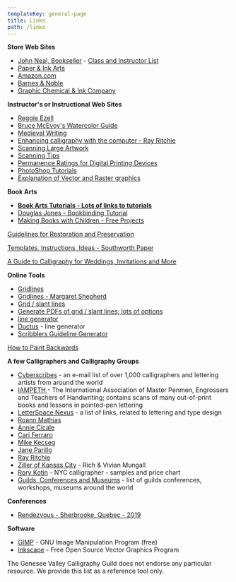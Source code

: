```yaml
---
templateKey: general-page
title: Links
path: /links
---
```

**Store Web Sites**

* [John Neal, Bookseller](https://www.johnnealbooks.com/jnb/) - [Class and Instructor List](https://www.johnnealbooks.com/prod_detail_list/instructor-book-supply-lists)
* [Paper & Ink Arts](https://www.paperinkarts.com/)
* [Amazon.com](https://www.amazon.com/)
* [Barnes & Noble](https://www.barnesandnoble.com/)
* [Graphic Chemical & Ink Company](https://www.graphicchemical.com/Default.asp)

**Instructor's or Instructional Web Sites**

* [Reggie Ezell](http://www.reggieezell.com/)
* [Bruce McEvoy's Watercolor Guide](http://www.handprint.com/HP/WCL/water.html)
* [Medieval Writing](http://medievalwriting.50megs.com/writing.htm)
* [Enhancing calligraphy with the computer - Ray Ritchie](http://www.rritchie.com/pages/step1.html)
* [Scanning Large Artwork](http://www.wetcanvas.com/ArtSchool/StudioTips/ScanBigImages/)
* [Scanning Tips](https://www.scantips.com/)
* [Permanence Ratings for Digital Printing Devices](http://www.wilhelm-research.com/)
* [PhotoShop Tutorials](http://www.myjanee.com/tutorials.htm)
* [Explanation of Vector and Raster graphics](http://www.myjanee.com/tuts/shapes6/shapes6.htm)

**Book Arts**

* [**Book Arts Tutorials - Lots of links to tutorials**](http://www.philobiblon.com/tutorials.shtml)
* [Douglas Jones - Bookbinding Tutorial](http://homepage.divms.uiowa.edu/~jones/making/book/index.shtml)
* [Making Books with Children - Free Projects](http://www.makingbooks.com/freeprojects.shtml)

[Guidelines for Restoration and Preservation](https://www.barcodesinc.com/articles/restoration-preservation-guidelines.htm)

[Templates, Instructions, Ideas - Southworth Paper](http://www.southworth.com/specialty/templates-specialty/)

[A Guide to Calligraphy for Weddings, Invitations and More](https://www.beau-coup.com/articles/guide-to-calligraphy-for-weddings-invitations-more.htm)

**Online Tools**

* [Gridlines](https://www.scribblers.co.uk/guideline-generator/)
* [Gridlines - Margaret Shepherd](http://www.margaretshepherd.com/worldcalligraphy_print.html)
* [Grid / slant lines](http://www.anomaly.org/debbie/calligraphy/guidelines.html)
* [Generate PDFs of grid / slant lines; lots of options](http://www.allunderone.org/calligraphy2/calligraphy.php)
* [line generator](http://www.allunderone.org/calligraphy2/calligraphy.php)
* [Ductus](http://ductus.josselincuette.com/) - line generator
* [Scribblers Guideline Generator](https://www.scribblers.co.uk/guideline-generator/)

[How to Paint Backwards](http://www.watercolor-online.com/Articles/Backwards/backwards.phtml)

**A few Calligraphers and Calligraphy Groups**

* [Cyberscribes](https://groups.yahoo.com/neo/groups/cyberscribes/info) - an e-mail list of over 1,000 calligraphers and lettering artists from around the world 
* [IAMPETH ](https://www.iampeth.com/)- The International Association of Master Penmen, Engrossers and Teachers of Handwriting; contains scans of many out-of-print books and lessons in pointed-pen lettering
* [LetterSpace Nexus](http://letterspace.com/LETTERSPACE_NEXUS/) - a list of links, related to lettering and type design
* [Roann Mathias](http://roanndesigns.com/)
* [Annie Cicale](http://www.cicaleletteringdesign.com/)
* [Cari Ferraro](http://proseandletters.com/index.html)
* [Mike Kecseg](http://www.pengraphicsstudio.com/)
* [Jane Parillo](https://www.janeparilloscribe.com/)
* [Ray Ritchie](http://www.rritchie.com/)
* [Ziller of Kansas City](https://zillers.com/learning/) - Rich & Vivian Mungall
* [Rory Kotin](http://www.scribeinkcalligraphy.com/About) - NYC calligrapher - samples and price chart
* [Guilds, Conferences and Museums](http://calligrafile.com/guilds-conferences-museums/) - list of guilds conferences, workshops, museums around the world

**Conferences**

* [Rendezvous - Sherbrooke, Quebec - 2019](https://rendezvouscalligraphy.org/en/index)

**Software**

* [GIMP](https://www.gimp.org/) - GNU Image Manipulation Program (free)
* [Inkscape](https://inkscape.org/) - Free Open Source Vector Graphics Program

The Genesee Valley Calligraphy Guild does not endorse any particular resource. We provide this list as a reference tool only.
